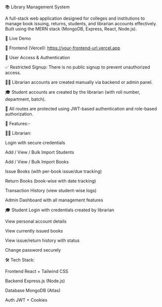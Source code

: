  📚 Library Management System
 
A full-stack web application designed for colleges and institutions to manage book issuing, returns, students, and librarian accounts effectively. Built using the MERN stack (MongoDB, Express, React, Node.js).

🚀 Live Demo

🔗 Frontend (Vercel): https://your-frontend-url.vercel.app


🔐 User Access & Authentication

✅ Restricted Signup: There is no public signup to prevent unauthorized access.

👨‍🏫 Librarian accounts are created manually via backend or admin panel.

🎓 Student accounts are created by the librarian (with roll number, department, batch).

🔐 All routes are protected using JWT-based authentication and role-based authorization.

🧩 Features:-

👨‍🏫 Librarian:

Login with secure credentials

Add / View / Bulk Import Students

Add / View / Bulk Import Books

Issue Books (with per-book issue/due tracking)

Return Books (book-wise with date tracking)

Transaction History (view student-wise logs)

Admin Dashboard with all management features

🎓 Student
Login with credentials created by librarian

View personal account details

View currently issued books

View issue/return history with status

Change password securely

🛠️ Tech Stack:

Frontend	React + Tailwind CSS

Backend	Express.js (Node.js)

Database	MongoDB (Atlas)

Auth	JWT + Cookies



